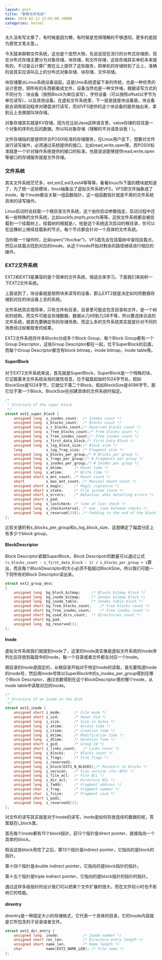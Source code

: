 ```yaml
---
layout: post
title: "聊聊文件系统"
date: 2018-02-12 17:02:00 +0800
categories: kernel
---
```


太久没有写文章了，有时候是因为懒，有时候是觉得理解的不够透彻，更多的是因为感觉文笔太差。。

今天就来聊聊文件系统，这也是个庞然大物，先说说现在流行的分布式存储把，现在分布式存储主要分为对象存储，块存储，和文件存储，这些存储其实单机本来就有的，不过是云计算厂商在云上提供了这些服务，把单机的存储转到了云上，准确的说其实应该叫云上的分布式对象存储、块存储、文件存储。

块存储要从Linux系统设备说起，这是Unix系统遗留下来的传统，也是一种优秀的设计思想，把所有的东西都看成文件，设备当然也是一种文件咯，根据读写方式的不同分为：块设备（按照Block为单位读写），字符设备（可以按照offset以字节为单位读写），以及其他设备。在虚拟文件系统里，下一层是就是块设备层，块设备层会调用驱动程序对硬盘进行读写，而对VFS提供的这个块设备的服务抽出来，拿到云上去做就叫块存储。

对象存储其实就是KV存储，因为在比如Java这种语言里，value存储的往往是一个对象的序列化后的数据，所以叫对象存储（理解的不对请告诉我！）。

文件存储指的是提供符合POSIX标准的存储服务，在Linux用户态下，想要对文件进行读写操作，必须通过系统提供的接口，比如read,write,open等，而POSIX标准就是一个针对操作系统提供的接口的标准，也就说说能够提供read,write,open等接口的存储服务就是文件存储。

### 文件系统

其实文件系统茫茫多，ext,ext2,ext3,ext4等等等，看看linux/fs下面的模块就知道了，为了统一这些模块，linux抽象出了虚拟文件系统VFS，VFS把文件抽象成了inode，每个inode都会关联一组函数指针，这一组函数指针就是不用的文件系统具体的读写操作。

Linux启动时会挂载一个根目录文件系统，这个由你启动参数指定，启动过程中还有一些特殊的文件系统，比如sockfs,tmpfs,procfs等等，这些文件系统都会被挂载到一个挂载树上，挂载树的根就是`/`，他是这个系统这次启动的根目录，你可以在这棵树上继续挂载新的节点，每个节点都会针对一个具体的文件系统。

当你做一个操作时，比如open("/foo/bar")，VFS首先会在挂载树中查找挂载点，然后从挂载点找到对应的inode，从这个inode开始对剩余的路径继续进行相应的操作。

### EXT2文件系统

EXT2和EXT3是兼容的是个简单的文件系统，很适合来学习，下面我们来剖析一下EXT2文件系统。

上面说到了，块设备就是按照块来读写的设备，那么EXT2就是决定如何将数据存储到对应的块设备上去的系统。

文件系统其实很简单，只有文件和目录，目录里可能会包含目录和文件，是一个树状的结构，而文件可能会存储数据，数据从几KB到几GB不等，所以要选择合适的文件系统，就首先要确定你的存储场景。而这么多的文件系统其实就是针对不同的场景经过权衡取舍的结果。

EXT2文件系统将许多Blocks分成多个Block Group，每个Block Group都有一个Group Descriptor，这些Group Descriptor都在一起，位于SuperBlock的后面，而每个Group Descriptor都含有block bitmap，inode bitmap，inode table等。

#### SuperBlock

对于EXT2文件系统来说，首先就是SuperBlock，SuperBlock是一个特殊的块，它记载着本文件系统全局的属性信息，位于磁盘起始的1024字节处，假如BlockSize是1024字节，它就位于第二个Block，假如BlockSize是4096字节，那它位于第一个Block，BlockSize在创建具体的文件系统时指定。

``` C
/*
 * Structure of the super block
 */
struct ext2_super_block {
	unsigned long  s_inodes_count;	/* Inodes count */
	unsigned long  s_blocks_count;	/* Blocks count */
	unsigned long  s_r_blocks_count;/* Reserved blocks count */
	unsigned long  s_free_blocks_count;/* Free blocks count */
	unsigned long  s_free_inodes_count;/* Free inodes count */
	unsigned long  s_first_data_block;/* First Data Block */
	unsigned long  s_log_block_size;/* Block size */
	long           s_log_frag_size;	/* Fragment size */
	unsigned long  s_blocks_per_group;/* # Blocks per group */
	unsigned long  s_frags_per_group;/* # Fragments per group */
	unsigned long  s_inodes_per_group;/* # Inodes per group */
	unsigned long  s_mtime;		/* Mount time */
	unsigned long  s_wtime;		/* Write time */
	unsigned short s_mnt_count;	/* Mount count */
	short          s_max_mnt_count;	/* Maximal mount count */
	unsigned short s_magic;		/* Magic signature */
	unsigned short s_state;		/* File system state */
	unsigned short s_errors;	/* Behaviour when detecting errors */
	unsigned short s_pad;
	unsigned long  s_lastcheck;	/* time of last check */
	unsigned long  s_checkinterval;	/* max. time between checks */
	unsigned long  s_reserved[238];	/* Padding to the end of the block */
};
```

比较关键的有s_blocks_per_group和s_log_block_size，这就确定了磁盘分区上有多少个block group。

#### BlockDescriptor

Block Descriptor紧跟SuperBlock，Block Descripotr的数量可以通过公式 `(s_blocks_count - s_first_data_block - 1) / s_blocks_per_group + 1`算出，而且每个BlockDescriptor的大小必须不能超过BlockSize，所以我们可能一下将所有的Block Descriptor读出来。

``` C
struct ext2_group_desc
{
	unsigned long  bg_block_bitmap;		/* Blocks bitmap block */
	unsigned long  bg_inode_bitmap;		/* Inodes bitmap block */
	unsigned long  bg_inode_table;		/* Inodes table block */
	unsigned short bg_free_blocks_count;	/* Free blocks count */
	unsigned short bg_free_inodes_count;	/* Free inodes count */
	unsigned short bg_used_dirs_count;	/* Directories count */
	unsigned short bg_pad;
	unsigned long  bg_reserved[3];
};
```

#### Inode

虚拟文件系统我们就提到Inode了，这里的Inode其实像是虚拟文件系统的Inode序列化后存放到磁盘中的Inode，每一个目录或者文件都会对应一个Inode。

根目录的Inode是固定的，从根目录开始对于特定Inode的读取，首先要知道Inode的inode号，然后用inode号除以SuperBlock中的s_inodes_per_group得到在哪个Block Descriptor，通过余数得到在这个BlockDescriptor里的哪个inode，从inode table中读取对应的inode。

``` C
/*
 * Structure of an inode on the disk
 */
struct ext2_inode {
	unsigned short i_mode;		/* File mode */
	unsigned short i_uid;		/* Owner Uid */
	unsigned long  i_size;		/* Size in bytes */
	unsigned long  i_atime;		/* Access time */
	unsigned long  i_ctime;		/* Creation time */
	unsigned long  i_mtime;		/* Modification time */
	unsigned long  i_dtime;		/* Deletion Time */
	unsigned short i_gid;		/* Group Id */
	unsigned short i_links_count;	/* Links count */
	unsigned long  i_blocks;	/* Blocks count */
	unsigned long  i_flags;		/* File flags */
	unsigned long  i_reserved1;
	unsigned long  i_block[EXT2_N_BLOCKS];/* Pointers to blocks */
	unsigned long  i_version;	/* File version (for NFS) */
	unsigned long  i_file_acl;	/* File ACL */
	unsigned long  i_dir_acl;	/* Directory ACL */
	unsigned long  i_faddr;		/* Fragment address */
	unsigned char  i_frag;		/* Fragment number */
	unsigned char  i_fsize;		/* Fragment size */
	unsigned short i_pad1;
	unsigned long  i_reserved2[2];
};
```

对文件的读写其实就是对于inode的读写，inode是如何存放连续的数据的呢，答案就在i_block里。

首先每个inode都有15个block指针，前12个指针是direct pointer，直接指向一个具体的block。

假设这些block用完了之后，第13个指针是indirect pointer，它指向的是block的指针。

第十四个指针是double indirect pointer，它指向的是block指针的指针。

第十五个指针是triple indirect pointer，它指向的是block指针的指针的指针。

通过这样多级指针的设计我们可以把某个文件扩展的很大，而在文件较小时也不影响它的性能。

#### direntry

direntry是一种固定大小的存储格式，它代表一个具体的目录，它的inode内容就是它所包含的子目录或者文件。

```C
struct ext2_dir_entry {
	unsigned long  inode;			/* Inode number */
	unsigned short rec_len;			/* Directory entry length */
	unsigned short name_len;		/* Name length */
	char           name[EXT2_NAME_LEN];	/* File name */
};
```
